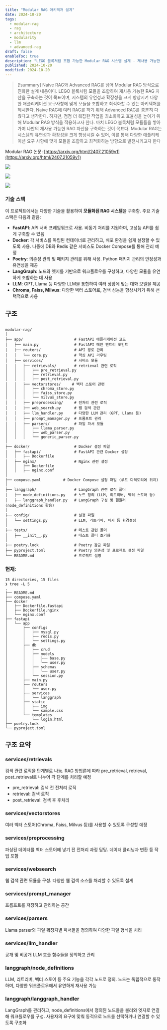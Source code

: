 ```yaml
---
title: "Modular RAG 아키텍처 설계"
date: 2024-10-20
tags:
  - modular-rag
  - rag
  - architecture
  - modularity
  - llm
  - advanced-rag
draft: false
enableToc: true
description: "LEGO 블록처럼 조합 가능한 Modular RAG 시스템 설계 - 재사용 가능한 RAG 모듈 구축"
published: 2024-10-20
modified: 2024-10-20
---
```


> [!summary]
> Naive RAG와 Advanced RAG를 넘어 Modular RAG 방식으로 진화한 설계 내용이다. LEGO 블록처럼 모듈을 조합하여 재사용 가능한 RAG 자산을 구축하는 것이 목표이며, 시스템의 유연성과 확장성을 크게 향상시켜 다양한 애플리케이션 요구사항에 맞게 모듈을 조합하고 최적화할 수 있는 아키텍처를 제시한다.
Naive RAG에 여러 RAG를 하기 위해 Advanced RAG를 충분히 다뤘다고 생각한다. 하지만, 점점 더 복잡한 작업을 최소화하고 효율성을 높이기 위해 Modular RAG 방식을 적용하고자 한다. 마치 LEGO 블록처럼 모듈들을 쌓아가며 나만의 재사용 가능한 RAG 자산을 구축하는 것이 목표다. Modular RAG는 시스템의 유연성과 확장성을 크게 향상시킬 수 있어, 이를 통해 다양한 애플리케이션 요구 사항에 맞게 모듈을 조합하고 최적화하는 방향으로 발전시키고자 한다

Modular RAG 논문: [https://arxiv.org/html/2407.21059v1](https://arxiv.org/html/2407.21059v1)

![](https://i.imgur.com/Vh7vEHw.png)

![](https://i.imgur.com/kqjz87X.png)

![](https://i.imgur.com/HUHBVIJ.png)


### 기술 스택

이 프로젝트에서는 다양한 기술을 활용하여 **모듈화된 RAG 시스템**을 구축함. 주요 기술 스택은 다음과 같음:

- **FastAPI**: API 서버 프레임워크로 사용. 비동기 처리를 지원하며, 고성능 API를 쉽게 구축할 수 있음
- **Docker**: 각 서비스를 독립된 컨테이너로 관리하고, 배포 환경을 쉽게 설정할 수 있도록 사용. 나중에 DB와 Redis 같은 서비스도 Docker Compose를 통해 관리 예정
- **Poetry**: 의존성 관리 및 패키지 관리를 위해 사용. Python 패키지 관리의 안정성과 유연성을 제공
- **LangGraph**: 노드와 엣지를 기반으로 워크플로우를 구성하고, 다양한 모듈을 유연하게 조합하는 데 사용
- **LLM**: GPT, Llama 등 다양한 LLM을 통합하여 여러 상황에 맞는 대화 모델을 제공
- **Chroma, Faiss, Milvus**: 다양한 벡터 스토어로, 검색 성능을 향상시키기 위해 선택적으로 사용

## 구조
```

modular-rag/
│
├── app/                       # FastAPI 애플리케이션 코드
│   ├── main.py                # FastAPI 메인 엔트리 포인트
│   ├── routers/               # API 경로 관리
│   │   └── core.py            # 핵심 API 라우팅
│   ├── services/              # 서비스 모듈
│   │   ├── retrievals/        # retrieval 관련 로직
│   │   │   ├── pre_retrieval.py
│   │   │   ├── retrieval.py
│   │   │   ├── post_retrieval.py
│   │   ├── vectorstores/     # 벡터 스토어 관련
│   │   │   ├── chroma_store.py
│   │   │   ├── faiss_store.py
│   │   │   └── milvus_store.py
│   │   ├── preprocessing/     # 전처리 관련 로직
│   │   ├── web_search.py      # 웹 검색 관련
│   │   ├── llm_handler.py     # 다양한 LLM 관리 (GPT, Llama 등)
│   │   ├── prompt_manager.py  # 프롬프트 관리
│   │   ├── parsers/           # 파일 파서 모듈
│   │   │   ├── llama_parser.py
│   │   │   ├── web_parser.py
│   │   │   └── generic_parser.py
│
├── docker/                    # Docker 설정 파일
│   ├── fastapi/               # FastAPI 관련 Docker 설정
│   │   ├── Dockerfile
│   ├── nginx/                 # Nginx 관련 설정
│   │   ├── Dockerfile
│   │   ├── nginx.conf
│
├── compose.yaml          # Docker Compose 설정 파일 (루트 디렉토리에 위치)
│
├── langgraph/                 # LangGraph 관련 로직 폴더
│   ├── node_definitions.py    # 노드 정의 (LLM, 리트리버, 벡터 스토어 등)
│   ├── langgraph_handler.py   # LangGraph 구성 및 핸들러 (node_definitions 활용)
│
├── config/                    # 설정 파일
│   └── settings.py            # LLM, 리트리버, 파서 등 환경설정
│
├── tests/                     # 테스트 관련 폴더
│   ├── __init__.py            # 테스트 폴더 초기화
│
├── poetry.lock                # Poetry 잠금 파일
├── pyproject.toml             # Poetry 의존성 및 프로젝트 설정 파일
└── README.md                  # 프로젝트 설명
```



### 현재: 
```
15 directories, 15 files
❯ tree -L 5
.
├── README.md
├── compose.yaml
├── docker
│   ├── Dockerfile.fastapi
│   ├── Dockerfile.nginx
│   └── nginx.conf
├── fastapi
│   └── app
│       ├── configs
│       │   ├── mysql.py
│       │   ├── redis.py
│       │   └── settings.py
│       ├── db
│       │   ├── crud
│       │   ├── models
│       │   │   ├── base.py
│       │   │   └── user.py
│       │   ├── schemas
│       │   │   └── user.py
│       │   └── session.py
│       ├── main.py
│       ├── routers
│       │   └── user.py
│       ├── services
│       │   └── langgraph
│       ├── static
│       │   ├── img
│       │   └── sample.css
│       └── templates
│           └── login.html
├── poetry.lock
└── pyproject.toml
```

## 구조 요약

### services/retrievals

검색 관련 로직을 단계별로 나눔. RAG 방법론에 따라 pre_retrieval, retrieval, post_retrieval로 나누어 각 단계를 처리할 예정

- pre_retrieval: 검색 전 전처리 로직
- retrieval: 검색 로직
- post_retrieval: 검색 후 후처리

### services/vectorstores

여러 벡터 스토어(Chroma, Faiss, Milvus 등)를 사용할 수 있도록 구성할 예정

### services/preprocessing

파싱된 데이터를 벡터 스토어에 넣기 전 전처리 과정 담당. 데이터 클리닝과 변환 등 작업 포함

### services/websearch

웹 검색 관련 모듈을 구성. 다양한 웹 검색 소스를 처리할 수 있도록 설계

### services/prompt_manager

프롬프트를 저장하고 관리하는 공간

### services/parsers

Llama parser와 파일 확장자별 파서들을 정의하여 다양한 파일 형식을 처리

### services/llm_handler

공개 및 비공개 LLM 호출 함수들을 정의하고 관리

### langgraph/node_definitions

LLM, 리트리버, 벡터 스토어 등 주요 기능을 각각 노드로 정의. 노드는 독립적으로 동작하며, 다양한 워크플로우에서 유연하게 재사용 가능

### langgraph/langgraph_handler

LangGraph를 관리하고, node_definitions에서 정의된 노드들을 불러와 엣지로 연결해 워크플로우를 구성. 사용자의 요구에 맞춰 동적으로 노드를 선택하거나 연결할 수 있도록 구조화

